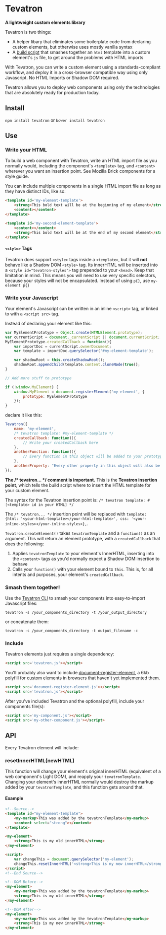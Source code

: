 # Tevatron
**A lightweight custom elements library**

Tevatron is two things:

- A helper libary that eliminates some boilerplate code from declaring custom elements, but otherwise uses mostly vanilla syntax
- A [build script](https://github.com/fastcompany/tevatron-cli) that smashes together an `html` template into a custom element's `js` file, to get around the problems with HTML imports

With Tevatron, you can write a custom element using a standards-compliant workflow, and deploy it in a cross-browser compatible way using only Javascript. No HTML Imports or Shadow DOM required.

Tevatron allows you to deploy web components using only the technologies that are absolutely ready for production today.

## Install
`npm install tevatron`
or
`bower install tevatron`

## Use

### Write your HTML
To build a web component with Tevatron, write an HTML import file as you normally would, including the component's `<template>` tag, and `<content>` wherever you want an insertion point. See Mozilla Brick components for a style guide.

You can include multiple components in a single HTML import file as long as they have distinct IDs, like so:

```html
<template id='my-element-template'>
	<strong>This bold text will be at the beginning of my element</strong>
	<content></content>
</template>

<template id='my-second-element-template'>
	<content></content>
	<strong>This bold text will be at the end of my second element</strong>
</template>
```

#### `<style>` Tags
Tevatron does support `<style>` tags inside a `<template>`, but it will **not** behave like a Shadow DOM `<style>` tag. Its innerHTML will be inserted into a `<style id="tevatron-styles">` tag prepended to your `<head>`. Keep that limitation in mind. This means you will need to use very specific selectors, because your styles will not be encapsulated. Instead of using `p{}`, use `my-element p{}`

### Write your Javascript
Your element's Javascript can be written in an inline `<script>` tag, or linked to with a `<script src>` tag.

Instead of declaring your element like this:
```javascript
var MyElementPrototype = Object.create(HTMLElement.prototype);
var currentScript = document._currentScript || document.currentScript;
MyElementPrototype.createdCallback = function(){
	var importDoc = currentScript.ownerDocument;
	var template = importDoc.querySelector('#my-element-template');

	var shadowRoot = this.createShadowRoot();
	shadowRoot.appendChild(template.content.cloneNode(true));
}

// Add more stuff to prototype

if (!window.MyElement) {
	window.MyElement = document.registerElement('my-element', {
		prototype: MyElementPrototype
	});
}
```
declare it like this:
```javascript
Tevatron({
	name: 'my-element',
	/* tevatron template: #my-element-template */ 
	createdCallback: function(){
		// Write your createdCallback here
	},
	anotherFunction: function(){
		// Every function in this object will be added to your prototype
	},
	anotherProperty: "Every other property in this object will also be added to your prototype"
});
```

**The /\* tevatron... \*/ comment is important.** This is the **Tevatron insertion point**, which tells the build script where to insert the HTML template for your custom element.

The syntax for the Tevatron insertion point is:
`/* tevatron template: #[<template> id in your HTML] */`

The `/* tevatron... */` insertion point will be replaced with `template: {html: '<your-html-template></your-html-template>', css: '<your-inline-styles></your-inline-styles>},`.

`Tevatron.createElement()` takes `tevatronTemplate` and a `function()` as an argument. This will return an element prototype, with a `createdCallback` that does the following:

1. Applies `tevatronTemplate` to your element's InnerHTML, inserting into the `<content>` tags as you'd normally expect a Shadow DOM insertion to behave
2. Calls your `function()` with your element bound to `this`. This is, for all intents and purposes, your element's `createdCallback`.

### Smash them together!
Use the [Tevatron CLI](https://github.com/fastcompany/tevatron-cli) to smash your components into easy-to-import Javascript files:

`tevatron -s /your_components_directory -t /your_output_directory`

or concatenate them:

`tevatron -s /your_components_directory -t output_filename -c`

### Include
Tevatron elements just requires a single dependency:
```html
<script src='tevatron.js'></script>
```

You'll probably also want to include [document-register-element](https://github.com/WebReflection/document-register-element), a 6kb polyfill for custom elements in browsers that haven't yet implemented them.

```html
<script src='document-register-element.js'></script>
<script src='tevatron.js'></script>
```

After you've included Tevatron and the optional polyfill, include your components file(s):
```html
<script src='my-component.js'></script>
<script src='my-other-component.js'></script>
```

## API
Every Tevatron element will include:
### resetInnerHTML(newHTML)
This function will change your element's original innerHTML (equivalent of a web component's Light DOM), and reapply your `tevatronTemplate`. Changing your element's innerHTML normally would destroy the markup added by your `tevatronTemplate`, and this function gets around that.

#### Example
```html
<!--Source-->
<template id="my-element-template">
	<my-markup>This was added by the tevatronTemplate</my-markup>
	<content select="strong"></content>
</template>

<my-element>
	<strong>This is my old innerHTML</strong>
</my-element>

<script>
	var changeThis = document.querySelector('my-element');
	changeThis.resetInnerHTML('<strong>This is my new innerHTML</strong><em>This is not</em>');
</script>
<!--End Source-->

<!--DOM Before-->
<my-element>
	<my-markup>This was added by the tevatronTemplate</my-markup>
	<strong>This is my old innerHTML</strong>
</my-element>

<!--DOM After-->
<my-element>
	<my-markup>This was added by the tevatronTemplate</my-markup>
	<strong>This is my new innerHTML</strong>
</my-element>
```
